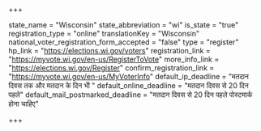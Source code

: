+++

state_name = "Wisconsin"
state_abbreviation = "wi"
is_state = "true"
registration_type = "online"
translationKey = "Wisconsin"
national_voter_registration_form_accepted = "false"
type = "register"
hp_link = "https://elections.wi.gov/voters"
registration_link = "https://myvote.wi.gov/en-us/RegisterToVote"
more_info_link = "https://elections.wi.gov/Register"
confirm_registration_link = "https://myvote.wi.gov/en-us/MyVoterInfo"
default_ip_deadline = "मतदान दिवस तक और मतदान के दिन भी "
default_online_deadline = "मतदान दिवस से 20 दिन पहले"
default_mail_postmarked_deadline = "मतदान दिवस से 20 दिन पहले पोस्टमार्क होना चाहिए"

+++